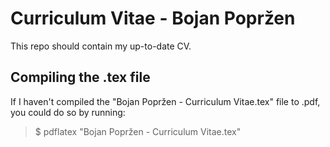 # Curriculum Vitae - Bojan Popržen
This repo should contain my up-to-date CV. 

## Compiling the .tex file
If I haven't compiled the "Bojan Popržen - Curriculum Vitae.tex" file to .pdf, you could do so by running:
> $ pdflatex "Bojan Popržen - Curriculum Vitae.tex"